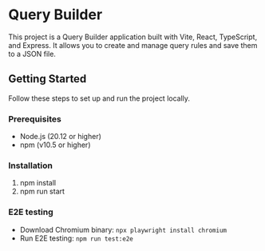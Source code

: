 # Query Builder

This project is a Query Builder application built with Vite, React, TypeScript, and Express. It allows you to create and manage query rules and save them to a JSON file.

## Getting Started

Follow these steps to set up and run the project locally.

### Prerequisites

- Node.js (20.12 or higher)
- npm (v10.5 or higher)

### Installation

1. npm install
2. npm run start

### E2E testing

- Download Chromium binary: `npx playwright install chromium`
- Run E2E testing: `npm run test:e2e`